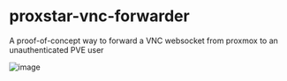 # proxstar-vnc-forwarder
A proof-of-concept way to forward a VNC websocket from proxmox to an unauthenticated PVE user

![image](https://user-images.githubusercontent.com/42927786/177199389-2fd2470a-468d-415d-91d2-5b6675f65deb.png)
